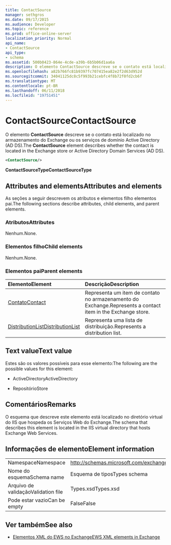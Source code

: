 ```yaml
---
title: ContactSource
manager: sethgros
ms.date: 09/17/2015
ms.audience: Developer
ms.topic: reference
ms.prod: office-online-server
localization_priority: Normal
api_name:
- ContactSource
api_type:
- schema
ms.assetid: 500b0423-864e-4cde-a39b-6b5b06d1aa6a
description: O elemento ContactSource descreve se o contato está localizado no armazenamento do Exchange ou os serviços de domínio Active Directory (AD DS).
ms.openlocfilehash: a82b766fc81b9397fc707415ea82e2f2d63d952d
ms.sourcegitcommit: 34041125dc8c5f993b21cebfc4f8b72f0fd2cb6f
ms.translationtype: MT
ms.contentlocale: pt-BR
ms.lasthandoff: 06/11/2018
ms.locfileid: "19751451"
---
```

# <a name="contactsource"></a><span data-ttu-id="500f8-103">ContactSource</span><span class="sxs-lookup"><span data-stu-id="500f8-103">ContactSource</span></span>

<span data-ttu-id="500f8-104">O elemento **ContactSource** descreve se o contato está localizado no armazenamento do Exchange ou os serviços de domínio Active Directory (AD DS).</span><span class="sxs-lookup"><span data-stu-id="500f8-104">The **ContactSource** element describes whether the contact is located in the Exchange store or Active Directory Domain Services (AD DS).</span></span> 
  
```xml
<ContactSource/>
```

 <span data-ttu-id="500f8-105">**ContactSourceType**</span><span class="sxs-lookup"><span data-stu-id="500f8-105">**ContactSourceType**</span></span>
## <a name="attributes-and-elements"></a><span data-ttu-id="500f8-106">Attributes and elements</span><span class="sxs-lookup"><span data-stu-id="500f8-106">Attributes and elements</span></span>

<span data-ttu-id="500f8-107">As seções a seguir descrevem os atributos e elementos filho elementos pai.</span><span class="sxs-lookup"><span data-stu-id="500f8-107">The following sections describe attributes, child elements, and parent elements.</span></span>
  
### <a name="attributes"></a><span data-ttu-id="500f8-108">Atributos</span><span class="sxs-lookup"><span data-stu-id="500f8-108">Attributes</span></span>

<span data-ttu-id="500f8-109">Nenhum.</span><span class="sxs-lookup"><span data-stu-id="500f8-109">None.</span></span>
  
### <a name="child-elements"></a><span data-ttu-id="500f8-110">Elementos filho</span><span class="sxs-lookup"><span data-stu-id="500f8-110">Child elements</span></span>

<span data-ttu-id="500f8-111">Nenhum.</span><span class="sxs-lookup"><span data-stu-id="500f8-111">None.</span></span>
  
### <a name="parent-elements"></a><span data-ttu-id="500f8-112">Elementos pai</span><span class="sxs-lookup"><span data-stu-id="500f8-112">Parent elements</span></span>

|<span data-ttu-id="500f8-113">**Elemento**</span><span class="sxs-lookup"><span data-stu-id="500f8-113">**Element**</span></span>|<span data-ttu-id="500f8-114">**Descrição**</span><span class="sxs-lookup"><span data-stu-id="500f8-114">**Description**</span></span>|
|:-----|:-----|
|[<span data-ttu-id="500f8-115">Contato</span><span class="sxs-lookup"><span data-stu-id="500f8-115">Contact</span></span>](contact.md) <br/> |<span data-ttu-id="500f8-116">Representa um item de contato no armazenamento do Exchange.</span><span class="sxs-lookup"><span data-stu-id="500f8-116">Represents a contact item in the Exchange store.</span></span>  <br/> |
|[<span data-ttu-id="500f8-117">DistributionList</span><span class="sxs-lookup"><span data-stu-id="500f8-117">DistributionList</span></span>](distributionlist.md) <br/> |<span data-ttu-id="500f8-118">Representa uma lista de distribuição.</span><span class="sxs-lookup"><span data-stu-id="500f8-118">Represents a distribution list.</span></span>  <br/> |
   
## <a name="text-value"></a><span data-ttu-id="500f8-119">Text value</span><span class="sxs-lookup"><span data-stu-id="500f8-119">Text value</span></span>

<span data-ttu-id="500f8-120">Estes são os valores possíveis para esse elemento:</span><span class="sxs-lookup"><span data-stu-id="500f8-120">The following are the possible values for this element:</span></span>
  
- <span data-ttu-id="500f8-121">ActiveDirectory</span><span class="sxs-lookup"><span data-stu-id="500f8-121">ActiveDirectory</span></span>
    
- <span data-ttu-id="500f8-122">Repositório</span><span class="sxs-lookup"><span data-stu-id="500f8-122">Store</span></span>
    
## <a name="remarks"></a><span data-ttu-id="500f8-123">Comentários</span><span class="sxs-lookup"><span data-stu-id="500f8-123">Remarks</span></span>

<span data-ttu-id="500f8-124">O esquema que descreve este elemento está localizado no diretório virtual do IIS que hospeda os Serviços Web do Exchange.</span><span class="sxs-lookup"><span data-stu-id="500f8-124">The schema that describes this element is located in the IIS virtual directory that hosts Exchange Web Services.</span></span>
  
## <a name="element-information"></a><span data-ttu-id="500f8-125">Informações de elemento</span><span class="sxs-lookup"><span data-stu-id="500f8-125">Element information</span></span>

|||
|:-----|:-----|
|<span data-ttu-id="500f8-126">Namespace</span><span class="sxs-lookup"><span data-stu-id="500f8-126">Namespace</span></span>  <br/> |http://schemas.microsoft.com/exchange/services/2006/types  <br/> |
|<span data-ttu-id="500f8-127">Nome do esquema</span><span class="sxs-lookup"><span data-stu-id="500f8-127">Schema name</span></span>  <br/> |<span data-ttu-id="500f8-128">Esquema de tipos</span><span class="sxs-lookup"><span data-stu-id="500f8-128">Types schema</span></span>  <br/> |
|<span data-ttu-id="500f8-129">Arquivo de validação</span><span class="sxs-lookup"><span data-stu-id="500f8-129">Validation file</span></span>  <br/> |<span data-ttu-id="500f8-130">Types.xsd</span><span class="sxs-lookup"><span data-stu-id="500f8-130">Types.xsd</span></span>  <br/> |
|<span data-ttu-id="500f8-131">Pode estar vazio</span><span class="sxs-lookup"><span data-stu-id="500f8-131">Can be empty</span></span>  <br/> |<span data-ttu-id="500f8-132">False</span><span class="sxs-lookup"><span data-stu-id="500f8-132">False</span></span>  <br/> |
   
## <a name="see-also"></a><span data-ttu-id="500f8-133">Ver também</span><span class="sxs-lookup"><span data-stu-id="500f8-133">See also</span></span>



- [<span data-ttu-id="500f8-134">Elementos XML do EWS no Exchange</span><span class="sxs-lookup"><span data-stu-id="500f8-134">EWS XML elements in Exchange</span></span>](ews-xml-elements-in-exchange.md)

